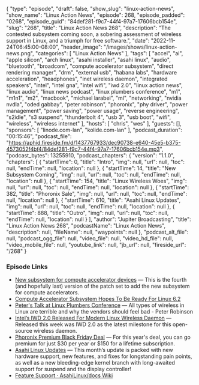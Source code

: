 {
  "type": "episode",
  "draft": false,
  "show_slug": "linux-action-news",
  "show_name": "Linux Action News",
  "episode": 268,
  "episode_padded": "0268",
  "episode_guid": "84def281-f9c7-44f4-97a7-17606bcb154e",
  "slug": "268",
  "title": "Linux Action News 268",
  "description": "The contested subsystem coming soon, a sobering assessment of wireless support in Linux, and a triumph for free software.",
  "date": "2022-11-24T06:45:00-08:00",
  "header_image": "/images/shows/linux-action-news.png",
  "categories": [
    "Linux Action News"
  ],
  "tags": [
    "accel",
    "ai",
    "apple silicon",
    "arch linux",
    "asahi installer",
    "asahi linux",
    "audio",
    "bluetooth",
    "broadcom",
    "compute accelerator subsystem",
    "direct rendering manager",
    "drm",
    "external usb",
    "habana labs",
    "hardware acceleration",
    "headphones",
    "inet wireless daemon",
    "integrated speakers",
    "intel",
    "intel gna",
    "intel wifi",
    "iwd 2.0",
    "linux action news",
    "linux audio",
    "linux news podcast",
    "linux plumbers conference",
    "m1",
    "m1n1",
    "m2",
    "macbook",
    "michael larabel",
    "ml",
    "networking",
    "nvidia nvdla",
    "oded gabbay",
    "peter robinson",
    "phoronix",
    "phy driver",
    "power management",
    "power saving",
    "power usage",
    "reverse engineering",
    "s2idle",
    "s3 suspend",
    "thunderbolt 4",
    "usb 3",
    "usb boot",
    "wifi",
    "wireless",
    "wireless internet"
  ],
  "hosts": [
    "chris",
    "wes"
  ],
  "guests": [],
  "sponsors": [
    "linode.com-lan",
    "kolide.com-lan"
  ],
  "podcast_duration": "00:15:46",
  "podcast_file": "https://aphid.fireside.fm/d/1437767933/dec90738-e640-45e5-b375-4573052f4bf4/84def281-f9c7-44f4-97a7-17606bcb154e.mp3",
  "podcast_bytes": 13255910,
  "podcast_chapters": {
    "version": "1.1.0",
    "chapters": [
      {
        "startTime": 0,
        "title": "Intro",
        "img": null,
        "url": null,
        "toc": null,
        "endTime": null,
        "location": null
      },
      {
        "startTime": 14,
        "title": "New Subsystem Coming",
        "img": null,
        "url": null,
        "toc": null,
        "endTime": null,
        "location": null
      },
      {
        "startTime": 154,
        "title": "Linux Wireless Woes",
        "img": null,
        "url": null,
        "toc": null,
        "endTime": null,
        "location": null
      },
      {
        "startTime": 382,
        "title": "Phoronix Sale",
        "img": null,
        "url": null,
        "toc": null,
        "endTime": null,
        "location": null
      },
      {
        "startTime": 610,
        "title": "Asahi Linux Updates",
        "img": null,
        "url": null,
        "toc": null,
        "endTime": null,
        "location": null
      },
      {
        "startTime": 888,
        "title": "Outro",
        "img": null,
        "url": null,
        "toc": null,
        "endTime": null,
        "location": null
      }
    ],
    "author": "Jupiter Broadcasting",
    "title": "Linux Action News 268",
    "podcastName": "Linux Action News",
    "description": null,
    "fileName": null,
    "waypoints": null
  },
  "podcast_alt_file": null,
  "podcast_ogg_file": null,
  "video_file": null,
  "video_hd_file": null,
  "video_mobile_file": null,
  "youtube_link": null,
  "jb_url": null,
  "fireside_url": "/268"
}


### Episode Links

  * [New subsystem for compute accelerator devices](https://lore.kernel.org/dri-devel/20221119204435.97113-1-ogabbay@kernel.org/ "New subsystem for compute accelerator devices") — This is the fourth (and hopefully last) version of the patch set to add the new subsystem for compute accelerators. 
  * [Compute Accelerator Subsystem Hopes To Be Ready For Linux 6.2](https://www.phoronix.com/news/Compute-Accelerator-v4 "Compute Accelerator Subsystem Hopes To Be Ready For Linux 6.2")
  * [Peter's Talk at Linux Plumbers Conference](https://www.youtube.com/watch?v=pwIFz9na2lE "Peter's Talk at Linux Plumbers Conference") — All types of wireless in Linux are terrible and why the vendors should feel bad - Peter Robinson
  * [Intel’s IWD 2.0 Released For Modern Linux Wireless Daemon](https://www.phoronix.com/news/Intel-IWD-2.0-Released "Intel’s IWD 2.0 Released For Modern Linux Wireless Daemon") — Released this week was IWD 2.0 as the latest milestone for this open-source wireless daemon. 
  * [Phoronix Premium Black Friday Deal](https://www.phoronix.com/news/Black-Friday-2022 "Phoronix Premium Black Friday Deal") — For this year's deal, you can go premium for just $30 per year or $150 for a lifetime subscription.
  * [Asahi Linux Updates](https://asahilinux.org/2022/11/november-2022-report/ "Asahi Linux Updates") — This month’s update is packed with new hardware support, new features, and fixes for longstanding pain points, as well as a new bleeding-edge kernel branch with long-awaited support for suspend and the display controller!
  * [Feature Support · AsahiLinux/docs Wiki](https://github.com/AsahiLinux/docs/wiki/Feature-Support "Feature Support · AsahiLinux/docs Wiki")


